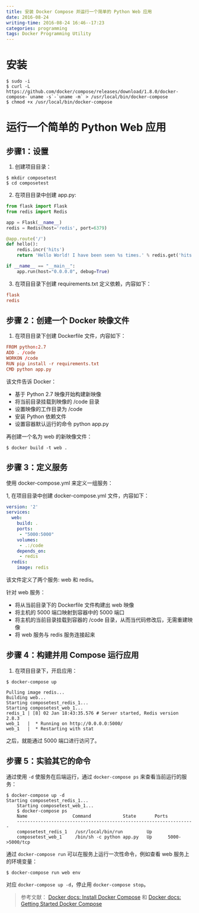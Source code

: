 ```yaml
---
title: 安装 Docker Compose 并运行一个简单的 Python Web 应用
date: 2016-08-24
writing-time: 2016-08-24 16:46--17:23
categories: programming
tags: Docker Programming Utility
---
```


# 安装

```shell
$ sudo -i
$ curl -L https://github.com/docker/compose/releases/download/1.8.0/docker-compose-`uname -s`-`uname -m` > /usr/local/bin/docker-compose
$ chmod +x /usr/local/bin/docker-compose
```

# 运行一个简单的 Python Web 应用

## 步骤1：设置

1. 创建项目目录：

```shell
$ mkdir composetest
$ cd composetest
```

2. 在项目目录中创建 app.py:

```python
from flask import Flask
from redis import Redis

app = Flask(__name__)
redis = Redis(host='redis', port=6379)

@app.route('/')
def hello():
    redis.incr('hits')
    return 'Hello World! I have been seen %s times.' % redis.get('hits')

if __name__ == "__main__":
    app.run(host="0.0.0.0", debug=True)
```

3. 在项目目录下创建 requirements.txt 定义依赖，内容如下：

```conf
flask
redis
```

## 步骤 2：创建一个 Docker 映像文件

1. 在项目目录下创建 Dockerfile 文件，内容如下：

```conf
FROM python:2.7
ADD . /code
WORKON /code
RUN pip install -r requirements.txt
CMD python app.py
```

该文件告诉 Docker：

+ 基于 Python 2.7 映像开始构建新映像
+ 将当前目录挂载到映像的 /code 目录
+ 设置映像的工作目录为 /code
+ 安装 Python 依赖文件
+ 设置容器默认运行的命令 python app.py


再创建一个名为 web 的新映像文件：

```shell
$ docker build -t web .
```

## 步骤 3：定义服务

使用 docker-compose.yml 来定义一组服务：

1, 在项目目录中创建 docker-compose.yml 文件，内容如下：

```yaml
version: '2'
services:
  web:
    build: .
    ports:
     - "5000:5000"
    volumes:
     - .:/code
    depends_on:
     - redis
  redis:
    image: redis
```

该文件定义了两个服务: web 和 redis。

针对 web 服务：

+ 将从当前目录下的 Dockerfile 文件构建出 web 映像
+ 将主机的 5000 端口映射到容器中的 5000 端口
+ 将主机的当前目录挂载到容器的 /code 目录，从而当代码修改后，无需重建映像
+ 将 web 服务与 redis 服务连接起来


## 步骤 4：构建并用 Compose 运行应用

1. 在项目目录下，开启应用：

```shell
$ docker-compose up

Pulling image redis...
Building web...
Starting composetest_redis_1...
Starting composetest_web_1...
redis_1 | [8] 02 Jan 18:43:35.576 # Server started, Redis version 2.8.3
web_1   |  * Running on http://0.0.0.0:5000/
web_1   |  * Restarting with stat
```

之后，就能通过 5000 端口进行访问了。

## 步骤 5：实验其它的命令

通过使用 `-d` 使服务在后端运行，通过 `docker-compose ps` 来查看当前运行的服务：

```shell
$ docker-compose up -d
Starting composetest_redis_1...
    Starting composetest_web_1...
    $ docker-compose ps
    Name                 Command            State       Ports
    -------------------------------------------------------------------
    composetest_redis_1   /usr/local/bin/run         Up
    composetest_web_1     /bin/sh -c python app.py   Up      5000->5000/tcp
```

通过 `docker-compose run` 可以在服务上运行一次性命令，例如查看 web 服务上的环境变量：

```shell
$ docker-compose run web env
```

对应 `docker-compose up -d`，停止用 `docker-compose stop`。


> 参考文献： 
> [Docker docs: Install Docker Compose](https://docs.docker.com/compose/install/)
和 [Docker docs: Getting Started Docker Compose](https://docs.docker.com/compose/gettingstarted/)
